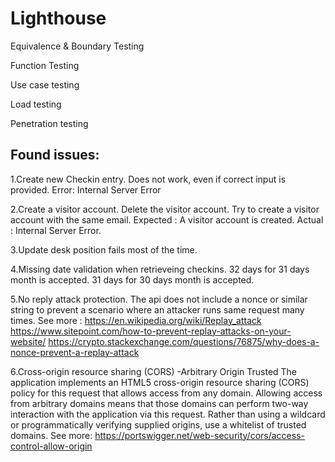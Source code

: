 # Lighthouse

Equivalence & Boundary Testing

Function Testing

Use case testing

Load testing

Penetration testing



Found issues:
---------------

  1.Create new Checkin entry. Does not work, even if correct input is provided. 
Error: Internal Server Error

  2.Create a visitor account. Delete the visitor account. Try to create a visitor account with the same email.
Expected : A visitor account is created.
Actual : Internal Server Error. 

  3.Update desk position fails most of the time. 

  4.Missing date validation when retrieveing checkins. 
      32 days for 31 days month is accepted. 
      31 days for 30 days month is accepted. 

  5.No reply attack protection. The api does not include a nonce or similar string to prevent a scenario where an attacker runs same request many times.
    See more : https://en.wikipedia.org/wiki/Replay_attack
               https://www.sitepoint.com/how-to-prevent-replay-attacks-on-your-website/
               https://crypto.stackexchange.com/questions/76875/why-does-a-nonce-prevent-a-replay-attack

  6.Cross-origin resource sharing (CORS) -Arbitrary Origin Trusted
     The application implements an HTML5 cross-origin resource sharing (CORS) policy for this request that allows access from any domain. 
     Allowing access from arbitrary domains means that those domains can perform two-way interaction with the application via this request. 
     Rather than using a wildcard or programmatically verifying supplied origins, use a whitelist of trusted domains.
     See more: 
         https://portswigger.net/web-security/cors/access-control-allow-origin


